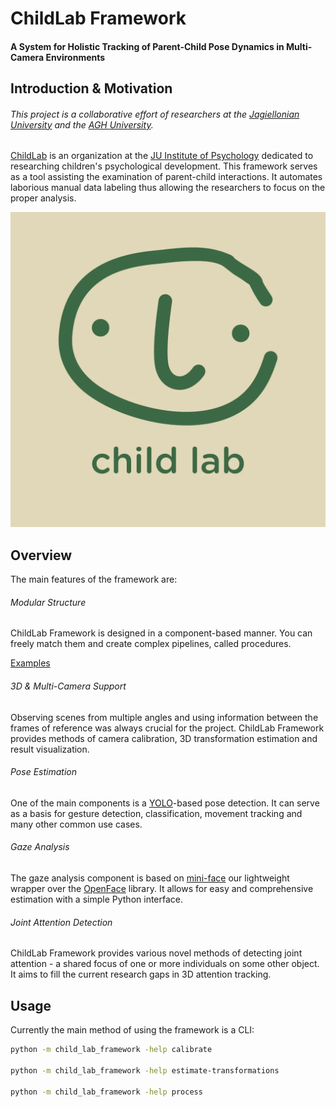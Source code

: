 # ChildLab Framework
#### A System for Holistic Tracking of Parent-Child Pose Dynamics in Multi-Camera Environments


## Introduction & Motivation

###### This project is a collaborative effort of researchers at the [Jagiellonian University](https://en.uj.edu.pl) and the [AGH University](https://www.agh.edu.pl/en).

[ChildLab](http://www.labdziecka.psychologia.uj.edu.pl/o-laboratorium.html) is an organization at the [JU Institute of Psychology](https://psychologia.uj.edu.pl/en_GB/start) dedicated to researching children's psychological development. This framework serves as a tool assisting the examination of parent-child interactions. It automates laborious manual data labeling thus allowing the researchers to focus on the proper analysis.

![ChildLab Logo](./readme/childlab_logo.png)

## Overview

The main features of the framework are:

###### Modular Structure

ChildLab Framework is designed in a component-based manner. You can freely match them and create complex pipelines, called procedures.

[Examples](https://github.com/child-lab-uj/child-lab-framework/tree/main/child_lab_framework/_procedure)

###### 3D & Multi-Camera Support

Observing scenes from multiple angles and using information between the frames of reference was always crucial for the project. ChildLab Framework provides methods of camera calibration, 3D transformation estimation and result visualization.

###### Pose Estimation

One of the main components is a [YOLO](https://docs.ultralytics.com/)-based pose detection. It can serve as a basis for gesture detection, classification, movement tracking and many other common use cases.

###### Gaze Analysis

The gaze analysis component is based on [mini-face](https://github.com/child-lab-uj/mini-face) our lightweight wrapper over the [OpenFace](https://github.com/TadasBaltrusaitis/OpenFace) library. It allows for easy and comprehensive estimation with a simple Python interface.

###### Joint Attention Detection

ChildLab Framework provides various novel methods of detecting joint attention - a shared focus of one or more individuals on some other object. It aims to fill the current research gaps in 3D attention tracking.

## Usage

Currently the main method of using the framework is a CLI:

```bash
python -m child_lab_framework -help calibrate

python -m child_lab_framework -help estimate-transformations

python -m child_lab_framework -help process
```
